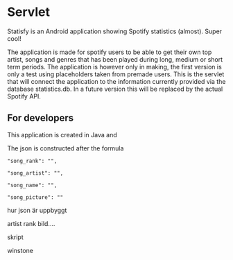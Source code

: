 # Servlet

Statisfy is an Android application showing Spotify statistics (almost). Super cool!

The application is made for spotify users to be able to get their own top artist, songs and genres that has been played during long, medium or short term periods. The application is however only in making, the first version is only a test using placeholders taken from premade users.
This is the servlet that will connect the application to the information currently provided via the database statistics.db. In a future version this will be replaced by the actual Spotify API.

## For developers

This application is created in Java and 

The json is constructed after the formula
  
    "song_rank": "",
    
    "song_artist": "",
    
    "song_name": "",
    
    "song_picture": ""


hur json är uppbyggt

artist
rank
bild....

skript

winstone

